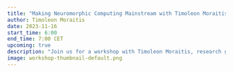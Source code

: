 ```yaml
---
title: "Making Neuromorphic Computing Mainstream with Timoleon Moraitis"
author: Timoleon Moraitis
date: 2023-11-16
start_time: 6:00
end_time: 7:00 CET
upcoming: true
description: "Join us for a workshop with Timoleon Moraitis, research group leader in neuromorphic computing, at the interface of computational neuroscience with artificial intelligence."
image: workshop-thumbnail-default.png
---
```

